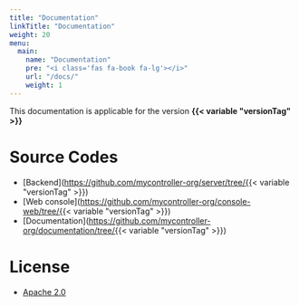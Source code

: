 ```yaml
---
title: "Documentation"
linkTitle: "Documentation"
weight: 20
menu:
  main:
    name: "Documentation"
    pre: "<i class='fas fa-book fa-lg'></i>"
    url: "/docs/"
    weight: 1
---
```


This documentation is applicable for the version **{{< variable "versionTag" >}}**

# Source Codes
  * [Backend](https://github.com/mycontroller-org/server/tree/{{< variable "versionTag" >}})
  * [Web console](https://github.com/mycontroller-org/console-web/tree/{{< variable "versionTag" >}})
  * [Documentation](https://github.com/mycontroller-org/documentation/tree/{{< variable "versionTag" >}})

# License
  * [Apache 2.0](https://www.apache.org/licenses/LICENSE-2.0)